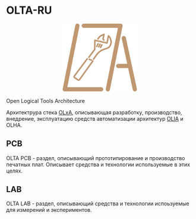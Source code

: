 # OLTA-RU
<p align="center">
 <img width="200px" src="https://github.com/ufrs12/OLxA/blob/main/src/logo/OLTA.png" alt="qr"/>
</p>
Open Logical Tools Architecture  
  
Архитектрура стека [OLxA](https://github.com/ufrs12/OLxA), описывающая разработку, производство, внедрение, эксплуатацию средств автоматизации архитектур [OLIA](https://github.com/ufrs12/OLIA-RU) и OLHA.

## PCB
OLTA PCB - раздел, описывающий прототипирование и производство печатных плат. Описывает средства и технологии используемые в этих целях.

## LAB
OLTA LAB - раздел, описывающий средства и технологии испоьзуемые для измерений и экспериментов.
